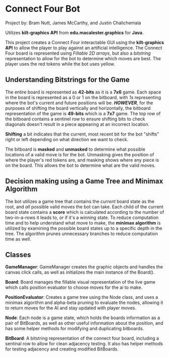 # Connect Four Bot

Project by: Bram Nutt, James McCarthy, and Justin Chalichemala

Utilizes **kilt-graphics API** from **edu.macalester.graphics** for **Java**.

This project creates a Connect Four interactable GUI using the **kilt-graphics API** to allow the player to play against an artificial intelligence. The Connect Four board is represented using *Fillable 2D arrays*, but also a *bitstring* representation to allow for the bot to determine which moves are best. The player uses the red tokens while the bot uses yellow.

## Understanding Bitstrings for the Game
The entire board is represented as **42-bits** as it is a **7x6** game. Each space in the board is represented as a 0 or 1 on the bitboard, with *1s* representing where the bot's current and future positions will be. **_HOWEVER_**, for the purposes of shifting the board vertically and horizontally, the bitboard representation of the game is **49-bits** which is a **7x7** game. The top row of the bitboard contains a sentinel row to ensure shifting bits to check diagonals doesn't result in a piece appearing at an incorrect location.

**Shifting** a bit indicates that the current, most recent bit for the bot "shifts" right or left depending on what direction we want to check.

The bitboard is **masked** and **unmasked** to determine what possible locations of a valid move is for the bot. Unmasking gives the position of where the player's red tokens are, and masking shows where any piece is on the board. This allows the bot to determine what are the valid moves.

## Decision making using a Game Tree and Minimax Algorithm
The bot utilizes a game tree that contains the *current* board state as the root, and *all* possible valid moves the bot can take. Each child of the current board state contains a **score** which is calculated according to the number of two-in-a-rows it leads to, or if it's a winning state. To reduce computation time and to help understand what move to make, the **minimax algorithm** is utilized by examining the possible board states up to a specific depth in the tree. The algorithm prunes unnecessary branches to reduce computation time as well.

## Classes
**GameManager**: GameManager creates the graphic objects and handles the canvas click calls, as well as initializes the main instance of the Board().

**Board**: Board manages the fillable visual representation of the live game which calls position evaluator to choose moves for the ai to make. 

**PositionEvaluator**: Creates a game tree using the Node class, and uses a minimax algorithm and alpha-beta pruning to evaluate the nodes, allowing it to return moves for the AI and stay updated with player moves. 

**Node**: Each node is a game state, which holds the boards information as a pair of BitBoards, as well as other useful information about the position, and has some helper methods for modifying and duplicating bitboards.

**BitBoard**: A bitstring representation of the connect four board, including a sentinal row to allow for clean adjacency testing. It also has helper methods for testing adjacency and creating modified BitBoards. 
